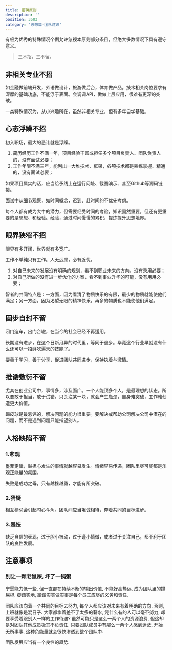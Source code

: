 ```yaml
---
title: 招聘原则
description: ''
position: 3503
category: '思想篇-团队建设'
---
```


有极为优秀的特殊情况个例允许忽视本原则部分条目，但绝大多数情况下具有遵守意义。

> 三不招，三不留。

## 非相关专业不招

如金融做前端开发，外语做设计，旅游做后台，体育做产品。技术相关岗位要求有深厚的基础功底，不能浮于表面。会调调API，做做上层应用，很难有更深的突破。

一类特殊情况为，从小兴趣所在，虽然非相关专业，但有多年自学基础。

## 心态浮躁不招

初入职场，最大的忌讳就是浮躁。

1. 简历经历工作不满一年，项目经验丰富或担任多个项目负责人、团队负责人的，没有面试必要；
2. 工作年限不满三年，能列出一大堆技术、框架，各项技术都是熟练掌握、精通的，没有面试必要；

如果项目属实的话，应当给予线上在运行网址、截图演示、甚至Github等源码链接。

面试中从细节观察，如时间概念，迟到、赶时间的不优先考虑。

每个人都有成为大牛的潜力，但需要经受时间的考验，知识固然重要，但还有更重要的是思想、和经验。经验，通过时间慢慢的累积，提炼提升思想境界。

## 眼界狭窄不招

眼界有多开阔，世界就有多宽广。

工作不单纯只有工作。人无远虑，必有近忧。

1. 对自己未来的发展没有明确的规划，看不到职业未来的方向，没有录用必要；
2. 对自己所做的没有进一步优化的方案，看不到事业升华的可能，没有用用必要；

智者的共同特点是：一方面，因为看清了物质快乐的有限，最少的物质就能使他们满足；另一方面，因为渴望无限的精神快乐，再多的物质也不能使他们满足。

## 固步自封不留

闭门造车，出门合辙，在当今的社会已经不再适用。

长期没有进步，在这个日新月异的时代里，等同于退步。毕竟这个行业早就没有什么还可以一招鲜吃遍天的技能了。

要善于学习，善于分享，促进团队共同进步，保持执着与激情。

## 推诿敷衍不留

尤其在创业公司中，事情多，涉及面广。一个人能顶多个人，是最理想的状态。所以要敢于担当，敢于试错。只关注某一块，就会产生瓶颈，自身难突破，工作难创造更大价值。

踢皮球是最忌讳的，解决问题的能力很重要。要解决或帮助公司解决公司中潜在的问题，而不是遇到问题只能指望别人。

## 人格缺陷不留

### 1.悲观

墨菲定律，越担心发生的事情就越容易发生。情绪容易传递，团队里尽可能都是乐观正能量的氛围。

失败是成功之母，只有越挫越勇，才能有所突破。

### 2.猜疑

相互猜忌会引起勾心斗角。团队间应当坦诚相待，奔着共同的目标进步。

### 3.羞怯

缺乏自信的表现，过于胆小被动，过于谨小慎微，或者过于关注自己，都不利于团队的良性发展。

## 注意事项

### 别让一颗老鼠屎, 坏了一锅粥

宁愿能力低一些, 但一直都在持续不断的输出价值, 不能好高骛远, 成为团队里的搅屎棍. 脚踏实地, 踏踏实实做实事是每个员工应尽的义务和责任.

团队应该向着一个共同的目标去努力, 每个人都应该对未来有着明确的方向. 否则, 上班就像是混日子. 大家都拿着差不了太多的薪水, 凭什么有的人可以毫不努力, 却要享受着跟别人一样的工作待遇? 虽然可能只是这么一两个人的资源浪费, 但这却是对团队其他成员极其不负责任. 只要团队成员中有那么一两个人感到迷茫, 开始无所事事, 这种负能量就会很快渗透到整个团队中.

团队发展应当有一个良性的趋势.

